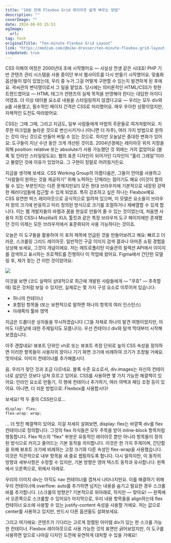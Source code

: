 ```yaml
---
title: "10분 만에 Flexbox Grid 레이아웃 쉽게 배우는 방법"
description: ""
coverImage: ""
date: 2024-08-03 15:53
ogImage: 
  url: 
tag: Tech
originalTitle: "Ten-minute Flexbox Grid Layout"
link: "https://medium.com/@mike-dresser/ten-minute-flexbox-grid-layout-ab7631310293"
isUpdated: true
---
```






CSS 이해의 여정은 2000년대 초에 시작했어요 — 사실상 전생 같은 시대죠! PHP 기반 콘텐츠 관리 시스템을 사용 중이던 부서 웹사이트를 다시 만들기 시작했어요. 맞춤화 옵션들이 많이 있었는데, 우리 중 누가 그걸 어떻게 구현할 수 있는지 발견하게 된 후에요. 곽씨관의 변덕쟁이로서 그 일을 맡았죠. 당시에는 의미론적인 HTML/CSS가 핫한 트렌드였어요 — HTML 태그가 컨텐츠의 실제 목적을 반영해야 한다는 대담한 아이디어였죠. 더 이상 테이블 요소로 내용을 스타일링하지 않겠다고요 — 우리는 모두 div와 p를 사용했고, 필수적인 페이지 간격은 CSS로 처리했어요. 매우 우아한 상황이었지만, 자체적인 도전도 따라왔어요.

CSS는 그때 그때, 그리고 지금도, 일부 사람들에게 마법의 주문들로 여겨져왔어요. 지루한 마크업을 놀라운 것으로 변신시키거나 (아니면 더 자주), 여러 가지 방법으로 원하는 것이 아닌 것으로 만들어 버릴 수 있는 것으로. 하지만 오늘날은 중대한 변화가 있어요: 도구들이 지난 수년 동안 크게 개선된 것이죠. 2004년경에는 레이아웃 위치 지정을 위해 position: relative 또는 absolute가 사용 가능했던 것 외에는 거의 없었어요 (블록 및 인라인 스타일링도요). 웹의 표준 디자인이 되어가던 디자인이 “홀리 그레일”이라고 불렸던 것에 이유가 있었어요. 그 구현이 정말로 어려웠거든요.

지금을 생각해 보세요. CSS Working Group의 아름다움은, 그들이 언어를 사용하고 “사람들이 원하는 것을 제공하기” 위해 노력하는 단체라는 점이기도 해요 (이것이 합의될 수 있는 부분인지는 다른 문제지만요!) 모든 현대 브라우저에 기본적으로 내장된 강력한 패러다임들에 접근할 수 있게 되었죠. 특히 강조하고 싶은 하나는 Flexbox예요. CSS 유연한 박스 레이아웃으로 공식적으로 알려져 있으며, 이 모델은 요소들이 브라우저 창의 크기에 반응하고 미리 정의된 방식으로 크기를 조절하거나 재배열할 수 있게 합니다. 이는 웹 개발자들의 바램과 꿈을 현실로 만들어 줄 수 있는 것이었는데, 처음엔 사용자 지정 CSS나 Mozilla의 XUL 툴킷과 같은 특정 브라우저 도구 페이지에만 존재했던 것이 이제는 모든 브라우저에서 표준화되어 사용 가능하다는 것이죠.

오늘은 이 도구들을 활용하여 이 포저 제목에 언급된 것을 만들어보려고 해요: 빠르고 더러운, 스크롤링 그리드 레이아웃. 일반적인 구글 이미지 검색 결과나 아마존 쇼핑 경험을 상상해 보세요, 그것이 개념이에요. 저는 메트로폴리탄 미술관의 컬렉션 API에서 이미지를 검색하고 표시하는 프로젝트를 진행하다 이 작업에 왔어요. Figma에서 간단한 모델링 후, 제가 찾는 건 이런 것이었어요:

<div class="content-ad"></div>

<img src="/assets/img/Ten-minuteFlexboxGridLayout_0.png" />

이것을 보면 (코드 실력이 상대적으로 최근에 개발된 사람들에게 — "쿠흐" — 추측할 때) 많은 것처럼 보일 수 있지만, 실제로는 몇 가지 구성 요소로 이루어져 있습니다:

- 하나의 컨테이너
- 포함된 항목들 (또는 보편적으로 말하면 하나의 항목의 여러 인스턴스)
- 아래쪽의 툴바 영역

지금은 드롭다운 상자들을 무시하겠습니다 (그들 자체로 하나의 발견 여행이었지만, 아마도 다른날에 대한 주제일지도 모릅니다). 우선 컨테이너 div와 탐색 막대부터 시작해 보겠습니다.

<div class="content-ad"></div>

아주 괜찮네요! 뷰포트 단위인 vh로 또는 뷰포트 측정 단위로 높이 CSS 속성을 정의하면 이러한 항목들이 사용자의 창이나 기기 화면 크기에 비례하여 크기가 조정될 거예요. 멋지네요. 이미지 컨테이너를 추가해봅시다.

음. 우리가 찾던 것과 조금 다르네요. 블록 수준 요소로서, div.images는 자신의 컨테이너로 삼았던 것보다 넘쳐 흐르고 있어요. CSS를 사용하면 몇 가지 가능한 해결책이 있어요: 인라인 요소로 만들기, 각 행에 컨테이너 추가하기, 여러 여백과 패딩 조정 등이 있어요. 아니면, 더 쉬운 방법으로: Flexbox를 사용합시다!

보세요! 딱 두 줄의 CSS만으로...

```js
display: flex;
flex-wrap: wrap;
```

<div class="content-ad"></div>

… 더 멋진 해결책이 있어요. 이걸 자세히 살펴보면, display: flex는 바깥쪽 div를 flex 컨테이너로 정의합니다. 그것의 flex 자식들은 모두 주목을 받아 inline-block 항목처럼 행동합니다. Flex 박스의 "flex" 부분은 유동적인 레이아웃 뿐만 아니라 항목들이 정의된 방식으로 커지고 줄어드는 기본 동작을 의미합니다. 이것은 한 가지 주제이며, 간단함을 위해 뷰포트 크기에 비례하는 고정 크기와 다른 속성인 flex-wrap을 사용했습니다. 이것은 직관적으로 내부 항목을 새 줄로 랩핑하도록 합니다. 다시 말하지만, 이 동작의 방향과 세부사항은 수정할 수 있지만, 기본 방향은 영어 텍스트 동작과 유사합니다: 왼쪽에서 오른쪽으로, 위에서 아래로.

우리의 이미지 div는 아직도 nav 컨테이너를 겹쳐서 나타나지만요. 이를 해결하기 위해 우리 컨테이너에 overflow: auto를 추가하면 넘치는 내용을 숨기고 필요한 경우 스크롤 바를 추가합니다. (스크롤의 방향은? 기본적으로 위아래로, 하지만 — 맞아요! — 왼쪽에서 오른쪽으로 스크롤할 수 있어요!) 마지막으로, 우리 내용 항목들을 align하는데 flex 컨테이너 요소에 사용할 수 있는 justify-content 속성을 사용할 거에요. 저는 값으로 center를 사용하고 있지만, 반드시 다른 옵션들도 살펴보세요.

그리고 여기에요: 콘텐츠가 기다리는 고르게 정렬된 아이템 div가 있는 한 스크롤 가능한 컨테이너. Flexbox 레이아웃으로 사용 가능한 것의 표면만 긁어보았지만, 이 도구를 사용하면 앞으로 나아갈 디자인 도전에 유연하게 대처할 수 있을 거예요!
